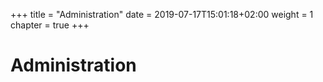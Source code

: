 +++
title = "Administration"
date = 2019-07-17T15:01:18+02:00
weight = 1
chapter = true
+++

# Administration